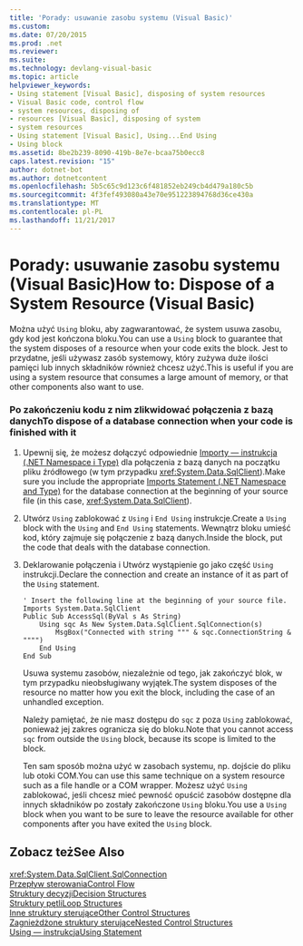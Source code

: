 ```yaml
---
title: 'Porady: usuwanie zasobu systemu (Visual Basic)'
ms.custom: 
ms.date: 07/20/2015
ms.prod: .net
ms.reviewer: 
ms.suite: 
ms.technology: devlang-visual-basic
ms.topic: article
helpviewer_keywords:
- Using statement [Visual Basic], disposing of system resources
- Visual Basic code, control flow
- system resources, disposing of
- resources [Visual Basic], disposing of system
- system resources
- Using statement [Visual Basic], Using...End Using
- Using block
ms.assetid: 8be2b239-8090-419b-8e7e-bcaa75b0ecc8
caps.latest.revision: "15"
author: dotnet-bot
ms.author: dotnetcontent
ms.openlocfilehash: 5b5c65c9d123c6f481852eb249cb4d479a180c5b
ms.sourcegitcommit: 4f3fef493080a43e70e951223894768d36ce430a
ms.translationtype: MT
ms.contentlocale: pl-PL
ms.lasthandoff: 11/21/2017
---
```

# <a name="how-to-dispose-of-a-system-resource-visual-basic"></a><span data-ttu-id="11484-102">Porady: usuwanie zasobu systemu (Visual Basic)</span><span class="sxs-lookup"><span data-stu-id="11484-102">How to: Dispose of a System Resource (Visual Basic)</span></span>
<span data-ttu-id="11484-103">Można użyć `Using` bloku, aby zagwarantować, że system usuwa zasobu, gdy kod jest kończona bloku.</span><span class="sxs-lookup"><span data-stu-id="11484-103">You can use a `Using` block to guarantee that the system disposes of a resource when your code exits the block.</span></span> <span data-ttu-id="11484-104">Jest to przydatne, jeśli używasz zasób systemowy, który zużywa duże ilości pamięci lub innych składników również chcesz użyć.</span><span class="sxs-lookup"><span data-stu-id="11484-104">This is useful if you are using a system resource that consumes a large amount of memory, or that other components also want to use.</span></span>  
  
### <a name="to-dispose-of-a-database-connection-when-your-code-is-finished-with-it"></a><span data-ttu-id="11484-105">Po zakończeniu kodu z nim zlikwidować połączenia z bazą danych</span><span class="sxs-lookup"><span data-stu-id="11484-105">To dispose of a database connection when your code is finished with it</span></span>  
  
1.  <span data-ttu-id="11484-106">Upewnij się, że możesz dołączyć odpowiednie [Importy — instrukcja (.NET Namespace i Type)](../../../../visual-basic/language-reference/statements/imports-statement-net-namespace-and-type.md) dla połączenia z bazą danych na początku pliku źródłowego (w tym przypadku <xref:System.Data.SqlClient>).</span><span class="sxs-lookup"><span data-stu-id="11484-106">Make sure you include the appropriate [Imports Statement (.NET Namespace and Type)](../../../../visual-basic/language-reference/statements/imports-statement-net-namespace-and-type.md) for the database connection at the beginning of your source file (in this case, <xref:System.Data.SqlClient>).</span></span>  
  
2.  <span data-ttu-id="11484-107">Utwórz `Using` zablokować z `Using` i `End Using` instrukcje.</span><span class="sxs-lookup"><span data-stu-id="11484-107">Create a `Using` block with the `Using` and `End Using` statements.</span></span> <span data-ttu-id="11484-108">Wewnątrz bloku umieść kod, który zajmuje się połączenie z bazą danych.</span><span class="sxs-lookup"><span data-stu-id="11484-108">Inside the block, put the code that deals with the database connection.</span></span>  
  
3.  <span data-ttu-id="11484-109">Deklarowanie połączenia i Utwórz wystąpienie go jako część `Using` instrukcji.</span><span class="sxs-lookup"><span data-stu-id="11484-109">Declare the connection and create an instance of it as part of the `Using` statement.</span></span>  
  
    ```  
    ' Insert the following line at the beginning of your source file.  
    Imports System.Data.SqlClient  
    Public Sub AccessSql(ByVal s As String)  
        Using sqc As New System.Data.SqlClient.SqlConnection(s)  
            MsgBox("Connected with string """ & sqc.ConnectionString & """")  
        End Using  
    End Sub  
    ```  
  
     <span data-ttu-id="11484-110">Usuwa systemu zasobów, niezależnie od tego, jak zakończyć blok, w tym przypadku nieobsługiwany wyjątek.</span><span class="sxs-lookup"><span data-stu-id="11484-110">The system disposes of the resource no matter how you exit the block, including the case of an unhandled exception.</span></span>  
  
     <span data-ttu-id="11484-111">Należy pamiętać, że nie masz dostępu do `sqc` z poza `Using` zablokować, ponieważ jej zakres ogranicza się do bloku.</span><span class="sxs-lookup"><span data-stu-id="11484-111">Note that you cannot access `sqc` from outside the `Using` block, because its scope is limited to the block.</span></span>  
  
     <span data-ttu-id="11484-112">Ten sam sposób można użyć w zasobach systemu, np. dojście do pliku lub otoki COM.</span><span class="sxs-lookup"><span data-stu-id="11484-112">You can use this same technique on a system resource such as a file handle or a COM wrapper.</span></span> <span data-ttu-id="11484-113">Możesz użyć `Using` zablokować, jeśli chcesz mieć pewność opuścić zasobów dostępne dla innych składników po zostały zakończone `Using` bloku.</span><span class="sxs-lookup"><span data-stu-id="11484-113">You use a `Using` block when you want to be sure to leave the resource available for other components after you have exited the `Using` block.</span></span>  
  
## <a name="see-also"></a><span data-ttu-id="11484-114">Zobacz też</span><span class="sxs-lookup"><span data-stu-id="11484-114">See Also</span></span>  
 <xref:System.Data.SqlClient.SqlConnection>  
 [<span data-ttu-id="11484-115">Przepływ sterowania</span><span class="sxs-lookup"><span data-stu-id="11484-115">Control Flow</span></span>](../../../../visual-basic/programming-guide/language-features/control-flow/index.md)  
 [<span data-ttu-id="11484-116">Struktury decyzji</span><span class="sxs-lookup"><span data-stu-id="11484-116">Decision Structures</span></span>](../../../../visual-basic/programming-guide/language-features/control-flow/decision-structures.md)  
 [<span data-ttu-id="11484-117">Struktury pętli</span><span class="sxs-lookup"><span data-stu-id="11484-117">Loop Structures</span></span>](../../../../visual-basic/programming-guide/language-features/control-flow/loop-structures.md)  
 [<span data-ttu-id="11484-118">Inne struktury sterujące</span><span class="sxs-lookup"><span data-stu-id="11484-118">Other Control Structures</span></span>](../../../../visual-basic/programming-guide/language-features/control-flow/other-control-structures.md)  
 [<span data-ttu-id="11484-119">Zagnieżdżone struktury sterujące</span><span class="sxs-lookup"><span data-stu-id="11484-119">Nested Control Structures</span></span>](../../../../visual-basic/programming-guide/language-features/control-flow/nested-control-structures.md)  
 [<span data-ttu-id="11484-120">Using — instrukcja</span><span class="sxs-lookup"><span data-stu-id="11484-120">Using Statement</span></span>](../../../../visual-basic/language-reference/statements/using-statement.md)
